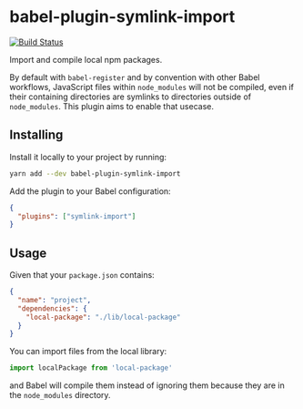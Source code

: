 # babel-plugin-symlink-import
[![Build Status](https://travis-ci.org/vinsonchuong/babel-plugin-symlink-import.svg?branch=master)](https://travis-ci.org/vinsonchuong/babel-plugin-symlink-import)

Import and compile local npm packages.

By default with `babel-register` and by convention with other Babel workflows,
JavaScript files within `node_modules` will not be compiled, even if their
containing directories are symlinks to directories outside of `node_modules`.
This plugin aims to enable that usecase.

## Installing
Install it locally to your project by running:

```bash
yarn add --dev babel-plugin-symlink-import
```

Add the plugin to your Babel configuration:

```json
{
  "plugins": ["symlink-import"]
}
```

## Usage
Given that your `package.json` contains:
```json
{
  "name": "project",
  "dependencies": {
    "local-package": "./lib/local-package"
  }
}
```

You can import files from the local library:

```javascript
import localPackage from 'local-package'
```

and Babel will compile them instead of ignoring them because they are in the
`node_modules` directory.
